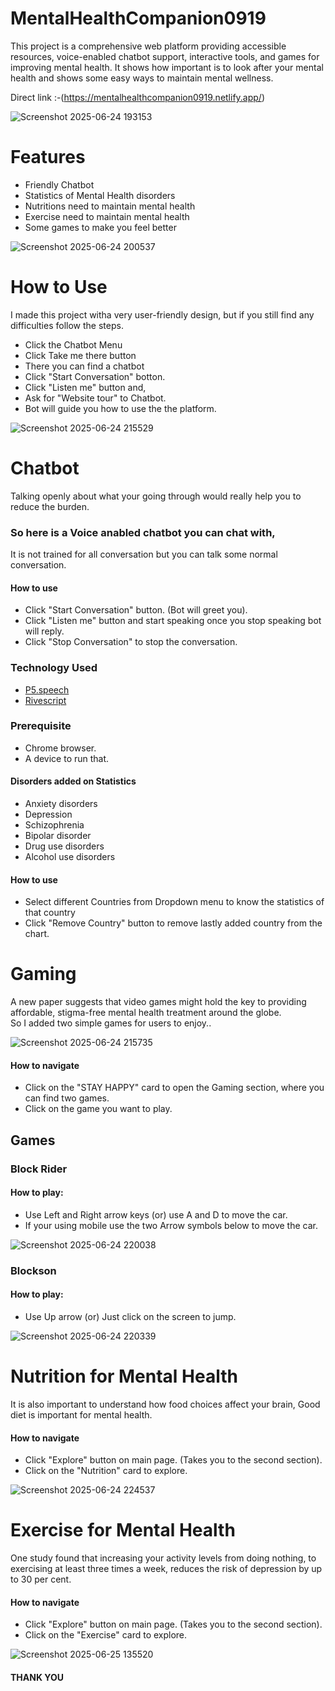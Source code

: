 # MentalHealthCompanion0919
This project is a comprehensive web platform providing accessible resources, voice-enabled chatbot support, interactive tools, and games for improving mental health. It shows how important is to look after your mental health and shows some easy ways to maintain mental wellness. 

Direct link :-(https://mentalhealthcompanion0919.netlify.app/)

![Screenshot 2025-06-24 193153](https://github.com/user-attachments/assets/e68c926c-563d-477d-a028-02ced1be85a9)



# Features

* Friendly Chatbot
* Statistics of Mental Health disorders
* Nutritions need to maintain mental health
* Exercise need to maintain mental health
* Some games to make you feel better

![Screenshot 2025-06-24 200537](https://github.com/user-attachments/assets/1a4624e3-d4b6-40cb-ac94-5f9febeb3c1d)


# How to Use

I made this project witha very user-friendly design, but if you still find any difficulties follow the steps.

* Click the Chatbot Menu 
* Click Take me there button
* There you can find a chatbot
* Click "Start Conversation" botton.
* Click "Listen me" button and,
* Ask for "Website tour" to Chatbot.
* Bot will guide you how to use the the platform.

![Screenshot 2025-06-24 215529](https://github.com/user-attachments/assets/7a856795-3068-4b2b-9445-a2ad235a6eb1)

# Chatbot

Talking openly about what your going through would really help you to reduce the burden. 

### So here is a Voice anabled chatbot you can chat with, 
It is not trained for all conversation but you can talk some normal conversation.


#### How to use

* Click "Start Conversation" button. (Bot will greet you).
* Click "Listen me" button and start speaking once you stop speaking bot will reply.
* Click "Stop Conversation" to stop the conversation.



### Technology Used

* [P5.speech](https://idmnyu.github.io/p5.js-speech/)
* [Rivescript](https://www.rivescript.com/)

### Prerequisite

* Chrome browser.
* A device to run that.


#### Disorders added on Statistics

* Anxiety disorders
* Depression
* Schizophrenia
* Bipolar disorder
* Drug use disorders
* Alcohol use disorders


#### How to use

* Select different Countries from Dropdown menu to know the statistics of that country
* Click "Remove Country" button to remove lastly added country from the chart.



# Gaming 

A new paper suggests that video games might hold the key to providing affordable, stigma-free mental health
treatment around the globe.  
So I added two simple games for users to enjoy..

![Screenshot 2025-06-24 215735](https://github.com/user-attachments/assets/cb7e8159-0be9-4ee4-82b5-ee6a7a9d1019)

#### How to navigate

* Click on the "STAY HAPPY" card to open the Gaming section, where you can find two games.
* Click on the game you want to play.

## Games

### Block Rider



#### How to play:

* Use Left and Right arrow keys (or) use A and D to move the car.
* If your using mobile use the two Arrow symbols below to move the car.

![Screenshot 2025-06-24 220038](https://github.com/user-attachments/assets/8607195b-543e-4247-be00-803be2056d2a)

### Blockson


#### How to play:

* Use Up arrow (or) Just click on the screen to jump.

![Screenshot 2025-06-24 220339](https://github.com/user-attachments/assets/b4ad09be-42bc-4558-8479-57e8f94305a0)


# Nutrition for Mental Health

It is also important to understand how food choices affect your brain, Good diet is 
important for mental health.

#### How to navigate

* Click "Explore" button on main page. (Takes you to the second section).
* Click on the "Nutrition" card to explore.

![Screenshot 2025-06-24 224537](https://github.com/user-attachments/assets/24ef8fc1-5fc0-4be2-a161-8cb272244fa1)

# Exercise for Mental Health

One study found that increasing your activity levels from doing nothing, to exercising at least three times a week, reduces the risk of depression by up to 30 per cent.

#### How to navigate

* Click "Explore" button on main page. (Takes you to the second section).
* Click on the "Exercise" card to explore.

![Screenshot 2025-06-25 135520](https://github.com/user-attachments/assets/e4783e1a-1968-4320-a6dd-792237986a41)


#### THANK YOU 
